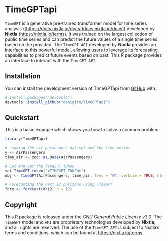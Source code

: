 
<!-- README.md is generated from README.Rmd. Please edit that file -->

# TimeGPTapi

<!-- badges: start -->
<!-- badges: end -->

`TimeGPT` is a generative pre-trained transformer model for time series
analysis ([https://docs.nixtla.io/docs](docs.nixtla.io/docs)) developed
by **Nixtla** (<https://nixtla.io/terms>). It was trained on the largest
collection of public time series and can predict the future values of a
single time series based on the provided. The `TimeGPT API` developed by
**Nixtla** provides an interface to this powerful model, allowing users
to leverage its forecasting capabilities to predict future events based
on past. This R package provides an interface to interact with the
`TimeGPT API`.

## Installation

You can install the development version of TimeGPTapi from
[GitHub](https://github.com/) with:

``` r
# install.packages("devtools")
devtools::install_github("danigiro/TimeGPTapi")
```

## Quickstart

This is a basic example which shows you how to solve a common problem:

``` r
library(TimeGPTapi)

# Loading the air passengers dataset and the time vector
y <- AirPassengers
time_air <- zoo::as.Date(AirPassengers)

# Set and get the TimeGPT token
set_TimeGPT_token("<TIMEGPT_TOKEN>")
obj <- TimeGPT(AirPassengers, time_air, freq = "M", verbose = TRUE, historic = TRUE)

# Forecasting the next 12 horizons using TimeGPT
fore <- forecast(obj2, h = 12)
```

## Copyright

This R package is released under the *GNU General Public License v3.0*.
The `TimeGPT` model and `API` are proprietary technologies developed by
**Nixtla**, and all rights are reserved. The use of the `TimeGPT API` is
subject to Nixtla’s terms and conditions, which can be found at
<https://nixtla.io/terms>.
